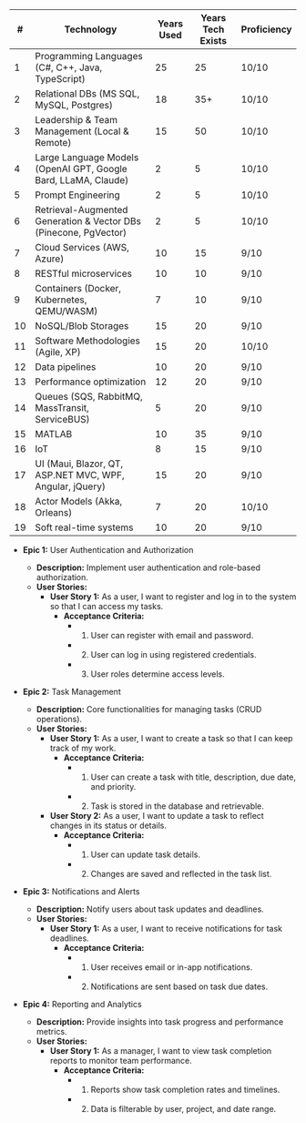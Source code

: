 | #  | Technology                                      | Years Used | Years Tech Exists | Proficiency |
|----|-------------------------------------------------|------------|-------------------|-------------|
| 1  | Programming Languages (C#, C++, Java, TypeScript)| 25         | 25                | 10/10       |
| 2  | Relational DBs (MS SQL, MySQL, Postgres)        | 18         | 35+               | 10/10       |
| 3  | Leadership & Team Management (Local & Remote)   | 15         | 50                | 10/10       |
| 4  | Large Language Models (OpenAI GPT, Google Bard, LLaMA, Claude)| 2 | 5 | 10/10 |
| 5  | Prompt Engineering                              | 2          | 5                 | 10/10       |
| 6  | Retrieval-Augmented Generation & Vector DBs (Pinecone, PgVector) | 2 | 5 | 10/10 |
| 7  | Cloud Services (AWS, Azure)                     | 10         | 15                | 9/10        |
| 8  | RESTful microservices                           | 10         | 10                | 9/10        |
| 9  | Containers (Docker, Kubernetes, QEMU/WASM)      | 7          | 10                | 9/10        |
| 10 | NoSQL/Blob Storages                             | 15         | 20                | 9/10        |
| 11 | Software Methodologies (Agile, XP)              | 15         | 20                | 10/10       |
| 12 | Data pipelines                                  | 10         | 20                | 9/10        |
| 13 | Performance optimization                        | 12         | 20                | 9/10        |
| 14 | Queues (SQS, RabbitMQ, MassTransit, ServiceBUS) | 5          | 20                | 9/10        |
| 15 | MATLAB                                          | 10         | 35                | 9/10        |
| 16 | IoT                                             | 8          | 15                | 9/10        |
| 17 | UI (Maui, Blazor, QT, ASP.NET MVC, WPF, Angular, jQuery)| 15 | 20 | 9/10 |
| 18 | Actor Models (Akka, Orleans)                    | 7          | 20                | 10/10       |
| 19 | Soft real-time systems                          | 10         | 20                | 9/10        |



- **Epic 1:** User Authentication and Authorization
   - **Description:** Implement user authentication and role-based authorization.
   - **User Stories:**
      - **User Story 1:** As a user, I want to register and log in to the system so that I can access my tasks.
         - **Acceptance Criteria:**
            - 1. User can register with email and password.
            - 2. User can log in using registered credentials.
            - 3. User roles determine access levels.

- **Epic 2:** Task Management
   - **Description:** Core functionalities for managing tasks (CRUD operations).
   - **User Stories:**
      - **User Story 1:** As a user, I want to create a task so that I can keep track of my work.
         - **Acceptance Criteria:**
            - 1. User can create a task with title, description, due date, and priority.
            - 2. Task is stored in the database and retrievable.
      - **User Story 2:** As a user, I want to update a task to reflect changes in its status or details.
         - **Acceptance Criteria:**
            - 1. User can update task details.
            - 2. Changes are saved and reflected in the task list.

- **Epic 3:** Notifications and Alerts
   - **Description:** Notify users about task updates and deadlines.
   - **User Stories:**
      - **User Story 1:** As a user, I want to receive notifications for task deadlines.
         - **Acceptance Criteria:**
            - 1. User receives email or in-app notifications.
            - 2. Notifications are sent based on task due dates.

- **Epic 4:** Reporting and Analytics
   - **Description:** Provide insights into task progress and performance metrics.
   - **User Stories:**
      - **User Story 1:** As a manager, I want to view task completion reports to monitor team performance.
         - **Acceptance Criteria:**
            - 1. Reports show task completion rates and timelines.
            - 2. Data is filterable by user, project, and date range.
